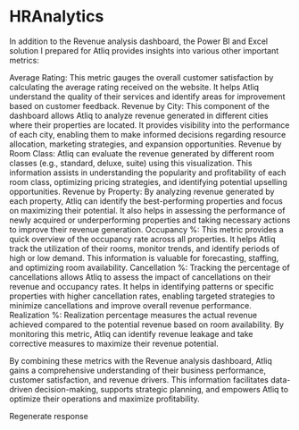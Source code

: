 # HRAnalytics
In addition to the Revenue analysis dashboard, the Power BI and Excel solution I prepared for Atliq provides insights into various other important metrics:

Average Rating: This metric gauges the overall customer satisfaction by calculating the average rating received on the website. It helps Atliq understand the quality of their services and identify areas for improvement based on customer feedback.
Revenue by City: This component of the dashboard allows Atliq to analyze revenue generated in different cities where their properties are located. It provides visibility into the performance of each city, enabling them to make informed decisions regarding resource allocation, marketing strategies, and expansion opportunities.
Revenue by Room Class: Atliq can evaluate the revenue generated by different room classes (e.g., standard, deluxe, suite) using this visualization. This information assists in understanding the popularity and profitability of each room class, optimizing pricing strategies, and identifying potential upselling opportunities.
Revenue by Property: By analyzing revenue generated by each property, Atliq can identify the best-performing properties and focus on maximizing their potential. 
It also helps in assessing the performance of newly acquired or underperforming properties and taking necessary actions to improve their revenue generation.
Occupancy %: This metric provides a quick overview of the occupancy rate across all properties. It helps Atliq track the utilization of their rooms, monitor trends, and identify periods of high or low demand. This information is valuable for forecasting, staffing, and optimizing room availability.
Cancellation %: Tracking the percentage of cancellations allows Atliq to assess the impact of cancellations on their revenue and occupancy rates. It helps in identifying patterns or specific properties with higher cancellation rates, enabling targeted strategies to minimize cancellations and improve overall revenue performance.
Realization %: Realization percentage measures the actual revenue achieved compared to the potential revenue based on room availability. By monitoring this metric, Atliq can identify revenue leakage and take corrective measures to maximize their revenue potential.

By combining these metrics with the Revenue analysis dashboard, Atliq gains a comprehensive understanding of their business performance, customer satisfaction, 
and revenue drivers. This information facilitates data-driven decision-making, supports strategic planning, and empowers Atliq to optimize their operations and maximize profitability.






Regenerate response
